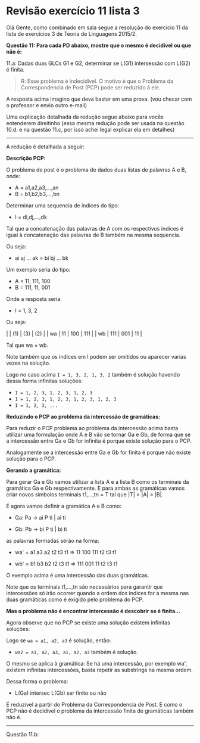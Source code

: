 # Revisão exercício 11 lista 3

Olá Gente, como combinado em sala segue a resolução do exercício 11 da lista de exercícios 3 de Teoria de Linguagens 2015/2.

**Questão 11: Para cada PD abaixo, mostre que o mesmo é decidível ou que não é:**

11.a: Dadas duas GLCs G1 e G2, determinar se L(G1) intersessão com L(G2) é finita.

> R: Esse problema é indecidível. O motivo é que o Problema da Correspondencia de Post (PCP) pode ser reduzido à ele.

A resposta acima imagino que deva bastar em uma prova. (vou checar com o professor e envio outro e-mail)

Uma explicação detalhada da redução segue abaixo para vocês entenderem direitinho
(essa mesma redução pode ser usada na questão 10.d. e na questão 11.c,
por isso achei legal explicar ela em detalhes)

---

A redução é detalhada a seguir:

**Descrição PCP:**

O problema de post é o problema de dados duas listas de palavras A e B, onde:

- A = a1,a2,a3,...,an
- B = b1,b2,b3,...,bn

Determinar uma sequencia de indices do tipo:

- I = di,dj,...,dk

Tal que a concatenação das palavras de A com os respectivos indices é igual à concatenação das palavras de B também na mesma sequencia.

Ou seja:

- ai aj ... ak = bi bj ... bk

Um exemplo seria do tipo:

- A = 11, 111, 100
- B = 111, 11, 001

Onde a resposta seria:

- I = 1, 3, 2

Ou seja:

|    | (1) | (3) | (2) |
| wa | 11  | 100 | 111 |
| wb | 111 | 001 | 11  |

Tal que wa = wb.

Note também que os indices em I podem ser omitidos ou aparecer varias vezes na solução.

Logo no caso acima `I = 1, 3, 2, 1, 3, 2` também é solução havendo dessa forma infinitas soluções:

- `I = 1, 2, 3, 1, 2, 3, 1, 2, 3`
- `I = 1, 2, 3, 1, 2, 3, 1, 2, 3, 1, 2, 3`
- `I = 1, 2, 3, ...`

**Reduzindo o PCP ao problema da intercessão de gramáticas:**

Para reduzir o PCP problema ao problema da intercessão acima basta utilizar uma formulação onde A e B vão se tornar Ga e Gb,
de forma que se a intercessão entre Ga e Gb for infinita é porque existe solução para o PCP.

Analogamente se a intercessão entre Ga e Gb for finita é porque não existe solução para o PCP.

**Gerando a gramática:**

Para gerar Ga e Gb vamos utilizar a lista A e a lista B como os terminais da gramática Ga e Gb respectivamente.
E para ambas as gramáticas vamos criar novos simbolos terminais t1,...,tn = T tal que |T| = |A| = |B|.

E agora vamos definir a gramática A e B como:

- Ga: Pa -> ai P ti | ai ti

- Gb: Pb -> bi P ti | bi ti

as palavras formadas serão na forma:

- wa' = a1 a3 a2 t2 t3 t1 => 11 100 111 t2 t3 t1

- wb' = b1 b3 b2 t2 t3 t1 => 111 001 11 t2 t3 t1

O exemplo acima é uma intercessão das duas gramáticas.

Note que os terminais t1,...,tn são necessários para garantir que intercessões
só irão ocorrer quando a ordem dos indices for a mesma nas duas gramáticas
como é exigido pelo problema do PCP.

**Mas o problema não é encontrar intercessão é descobrir se é finita...**

Agora observe que no PCP se existe uma solução existem infinitas soluções:

Logo se `wa = a1, a2, a3` é solução, então:

- `wa2 = a1, a2, a3, a1, a2, a3` também é solução.

O mesmo se aplica à gramática: Se há uma intercessão, por exemplo wa',
existem infinitas intercessões, basta repetir as substrings na mesma ordem.

Dessa forma o problema:

- L(Ga) intersec L(Gb) ser finito ou não

É reduzível a partir do Problema da Correspondencia de Post. E como o PCP
não é decidível o problema da intercessão finita de gramáticas também não é.

---

Questão 11.b:

